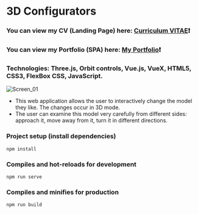 # 3D Configurators #
### You can view my CV (Landing Page) here: [Curriculum VITAE](https://zorger27.github.io)❗️ ###
### You can view my Portfolio (SPA) here: [My Portfolio](https://Zorin.Expert)❗️ ###
### Technologies: Three.js, Orbit controls, Vue.js, VueX, HTML5, CSS3, FlexBox CSS, JavaScript. ###
![Screen_01](https://github.com/user-attachments/assets/8ddafa60-60e0-4907-8026-176e06a65c52)

+ This web application allows the user to interactively change the model they like. The changes occur in 3D mode.<br>
+ The user can examine this model very carefully from different sides: approach it, move away from it, turn it in different directions.<br>

### Project setup (install dependencies)
```
npm install
```

### Compiles and hot-reloads for development
```
npm run serve
```

### Compiles and minifies for production
```
npm run build
```
